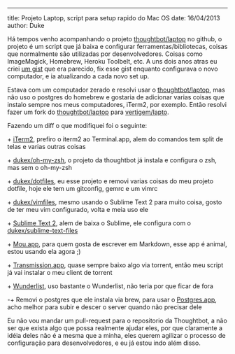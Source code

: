 ---
title: Projeto Laptop, script para setup rapido do Mac OS
date: 16/04/2013
author: Duke

Há tempos venho acompanhando o projeto [thoughtbot/laptop](https://github.com/thoughtbot/laptop) no github, o projeto é um script que já baixa e configurar ferramentas/bibliotecas, coisas que normalmente são utilizadas por desenvolvedores. Coisas como ImageMagick, Homebrew, Heroku Toolbelt, etc. A uns dois anos atras eu criei [um gist](https://gist.github.com/dukex/1035129) que era parecido, fix esse gist enquanto configurava o novo computador, e ia atualizando a cada novo set up. 

Estava com um computador zerado e resolvi usar o [thoughtbot/laptop](https://github.com/thoughtbot/laptop), mas não uso o postgres do homebrew e gostaria de adicionar varias coisas que instalo sempre nos meus computadores, iTerm2, por exemplo. Então resolvi fazer um fork do [thoughtbot/laptop](https://github.com/thoughtbot/laptop) para [vertigem/lapto](https://github.com/vertigem/laptop).

Fazendo um diff o que modifiquei foi o seguinte:  

\+ [iTerm2](http://www.iterm2.com), prefiro o iterm2 ao Terminal.app, alem do comandos tem split de telas e varias outras coisas

\+ [dukex/oh-my-zsh](https://github.com/dukex/oh-my-zsh), o projeto da thoughtbot já instala e configura o zsh, mas sem o oh-my-zsh

\+ [dukex/dotfiles](https://github.com/dukex/dotfiles), eu esse projeto e removi varias coisas do meu projeto dotfile, hoje ele tem um gitconfig, gemrc e um vimrc

\+ [dukex/vimfiles](https://github.com/dukex/vimfiles), mesmo usando o Sublime Text 2 para muito coisa, gosto de ter meu vim configurado, volta e meia uso ele

\+ [Sublime Text 2](http://www.sublimetext.com/2), alem de baixa o Sublime, ele configura com o [dukex/sublime-text-files](https://github.com/dukex/sublime-text-files)

\+ [Mou.app](http://mouapp.com), para quem gosta de escrever em Markdown, esse app é animal, estou usando ela agora ;)

\+ [Transmission.app](http://www.transmissionbt.com), quase sempre baixo algo via torrent, então meu script já vai instalar o meu client de torrent

\+ [Wunderlist](https://www.wunderlist.com), uso bastante o Wunderlist, não teria por que ficar de fora

\-+ Removi o postgres que ele instala via brew, para usar o [Postgres.app](http://postgresapp.com), acho melhor para subir e descer o server quando não precisar dele


Eu não vou mandar um pull-request para o repositorio da Thoughtbot, a não ser que exista algo que possa realmente ajudar eles, por que claramente a idéia deles não é a mesma que a minha, eles querem agilizar o processo de configuração para desenvolvedores, e eu já estou indo além disso.

